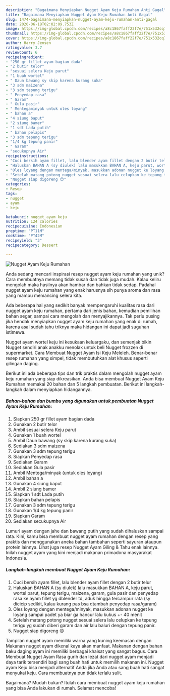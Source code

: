 ```yaml
---
description: "Bagaimana Menyiapkan Nugget Ayam Keju Rumahan Anti Gagal"
title: "Bagaimana Menyiapkan Nugget Ayam Keju Rumahan Anti Gagal"
slug: 1474-bagaimana-menyiapkan-nugget-ayam-keju-rumahan-anti-gagal
date: 2020-06-18T02:02:09.753Z
image: https://img-global.cpcdn.com/recipes/a8c1867faff22f7e/751x532cq70/nugget-ayam-keju-rumahan-foto-resep-utama.jpg
thumbnail: https://img-global.cpcdn.com/recipes/a8c1867faff22f7e/751x532cq70/nugget-ayam-keju-rumahan-foto-resep-utama.jpg
cover: https://img-global.cpcdn.com/recipes/a8c1867faff22f7e/751x532cq70/nugget-ayam-keju-rumahan-foto-resep-utama.jpg
author: Harry Jensen
ratingvalue: 3.7
reviewcount: 6
recipeingredient:
- "250 gr fillet ayam bagian dada"
- "2 butir telor"
- "sesuai selera Keju parut"
- "1 buah wortel"
- " Daun bawang sy skip karena kurang suka"
- "3 sdm maizena"
- "3 sdm tepung terigu"
- " Penyedap rasa"
- " Garam"
- " Gula pasir"
- " Mentegaminyak untuk oles loyang"
- " bahan a"
- "4 siung baput"
- "2 siung bamer"
- "1 sdt Lada putih"
- " bahan pelapis"
- "3 sdm tepung terigu"
- "1/4 kg tepung panir"
- " Garam"
- "secukupnya Air"
recipeinstructions:
- "Cuci bersih ayam fillet, lalu blender ayam fillet dengan 2 butir telur"
- "Haluskan BAHAN A (sy diulek) lalu masukkan BAHAN A, keju parut, wortel parut, tepung terigu, maizena, garam, gula pasir dan penyedap rasa ke ayam fillet yg dblender td, aduk hingga tercampur rata (sy dicicip sedikit, kalau kurang pas bsa dtambah penyedap rasa/garam)"
- "Oles loyang dengan mentega/minyak, masukkan adonan nugget ke loyang sampai padet ya biar ga hancur lalu kukus +- 40 menit"
- "Setelah matang potong nugget sesuai selera lalu celupkan ke tepung terigu yg sudah diberi garam dan air lalu baluri dengan tepung panir."
- "Nugget siap digoreng 😊"
categories:
- Resep
tags:
- nugget
- ayam
- keju

katakunci: nugget ayam keju 
nutrition: 124 calories
recipecuisine: Indonesian
preptime: "PT11M"
cooktime: "PT42M"
recipeyield: "3"
recipecategory: Dessert

---
```



![Nugget Ayam Keju Rumahan](https://img-global.cpcdn.com/recipes/a8c1867faff22f7e/751x532cq70/nugget-ayam-keju-rumahan-foto-resep-utama.jpg)

Anda sedang mencari inspirasi resep nugget ayam keju rumahan yang unik? Cara membuatnya memang tidak susah dan tidak juga mudah. Kalau keliru mengolah maka hasilnya akan hambar dan bahkan tidak sedap. Padahal nugget ayam keju rumahan yang enak harusnya sih punya aroma dan rasa yang mampu memancing selera kita.

Ada beberapa hal yang sedikit banyak mempengaruhi kualitas rasa dari nugget ayam keju rumahan, pertama dari jenis bahan, kemudian pemilihan bahan segar, sampai cara mengolah dan menyajikannya. Tak perlu pusing jika hendak menyiapkan nugget ayam keju rumahan yang enak di rumah, karena asal sudah tahu triknya maka hidangan ini dapat jadi suguhan istimewa.

Nugget ayam wortel keju ini kesukaan keluargaku, dan semenjak bikin Nugget sendiri anak anakku menolak untuk beli Nugget frozzen di supermarket. Cara Membuat Nugget Ayam Isi Keju Meleleh. Benar-benar resep rumahan yang simpel, tidak membutuhkan alat khusus seperti gilingan daging.


Berikut ini ada beberapa tips dan trik praktis dalam mengolah nugget ayam keju rumahan yang siap dikreasikan. Anda bisa membuat Nugget Ayam Keju Rumahan memakai 20 bahan dan 5 langkah pembuatan. Berikut ini langkah-langkah dalam menyiapkan hidangannya.

<!--inarticleads1-->

##### Bahan-bahan dan bumbu yang digunakan untuk pembuatan Nugget Ayam Keju Rumahan:

1. Siapkan 250 gr fillet ayam bagian dada
1. Gunakan 2 butir telor
1. Ambil sesuai selera Keju parut
1. Gunakan 1 buah wortel
1. Ambil  Daun bawang (sy skip karena kurang suka)
1. Sediakan 3 sdm maizena
1. Gunakan 3 sdm tepung terigu
1. Siapkan  Penyedap rasa
1. Sediakan  Garam
1. Sediakan  Gula pasir
1. Ambil  Mentega/minyak (untuk oles loyang)
1. Ambil  bahan a
1. Gunakan 4 siung baput
1. Ambil 2 siung bamer
1. Siapkan 1 sdt Lada putih
1. Siapkan  bahan pelapis
1. Gunakan 3 sdm tepung terigu
1. Gunakan 1/4 kg tepung panir
1. Siapkan  Garam
1. Sediakan secukupnya Air


Lumuri ayam dengan jahe dan bawang putih yang sudah dihaluskan sampai rata. Kini, kamu bisa membuat nugget ayam rumahan dengan resep yang praktis dan menggunakan aneka bahan tambahan seperti sayuran ataupun protein lainnya. Lihat juga resep Nugget Ayam Giling &amp; Tahu enak lainnya. Inilah nugget ayam yang kini menjadi makanan primadona masyarakat Indonesia. 

<!--inarticleads2-->

##### Langkah-langkah membuat Nugget Ayam Keju Rumahan:

1. Cuci bersih ayam fillet, lalu blender ayam fillet dengan 2 butir telur
1. Haluskan BAHAN A (sy diulek) lalu masukkan BAHAN A, keju parut, wortel parut, tepung terigu, maizena, garam, gula pasir dan penyedap rasa ke ayam fillet yg dblender td, aduk hingga tercampur rata (sy dicicip sedikit, kalau kurang pas bsa dtambah penyedap rasa/garam)
1. Oles loyang dengan mentega/minyak, masukkan adonan nugget ke loyang sampai padet ya biar ga hancur lalu kukus +- 40 menit
1. Setelah matang potong nugget sesuai selera lalu celupkan ke tepung terigu yg sudah diberi garam dan air lalu baluri dengan tepung panir.
1. Nugget siap digoreng 😊


Tampilan nugget ayam memiliki warna yang kuning keemasan dengan Makanan nugget ayam dikenal kaya akan manfaat. Makanan dengan bahan baku daging ayam ini memiliki berbagai khaisat yang sangat bagus. Cara Membuat Nugget Ayam Rasa gurih dan lezat dari nugget ayam menjadi daya tarik tersendiri bagi sang buah hati untuk memilih makanan ini. Nugget ayam Keju bisa menjadi alternatif Anda jika Anda atau sang buah hati sangat menyukai keju. Cara membuatnya pun tidak terlalu sulit. 

Bagaimana? Mudah bukan? Itulah cara membuat nugget ayam keju rumahan yang bisa Anda lakukan di rumah. Selamat mencoba!
